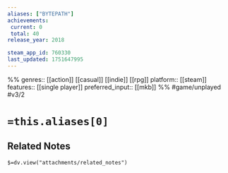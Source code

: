 ```yaml
---
aliases: ["BYTEPATH"]
achievements:
 current: 0
 total: 40
release_year: 2018

steam_app_id: 760330
last_updated: 1751647995
---
```

%%
genres:: [[action]] [[casual]] [[indie]] [[rpg]]
platform:: [[steam]]
features:: [[single player]]
preferred_input:: [[mkb]]
%%
#game/unplayed
#v3/2

# `=this.aliases[0]`
## Related Notes
`$=dv.view("attachments/related_notes")`